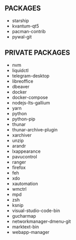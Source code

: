 ## PACKAGES
- starship
- kvantum-qt5
- pacman-contrib
- pywal-git

## PRIVATE PACKAGES
- nvm
- liquidctl
- telegram-desktop
- libreoffice
- dbeaver
- docker
- docker-compose
- nodejs-lts-gallium
- yarn
- python
- python-pip
- thunar 
- thunar-archive-plugin
- xarchiver
- unzip
- arandr
- lxappearance
- pavucontrol
- ranger
- firefox
- feh
- xdo
- xautomation
- wmctrl
- mpd
- zsh
- ksnip
- visual-studio-code-bin
- gucharmap
- networkmanager-dmenu-git
- marktext-bin
- webapp-manager